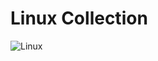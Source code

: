 # Linux Collection

![Linux](https://github.com/QuestCode/linux-collection/blob/master/images/linux.png "Learn From The Pass!")